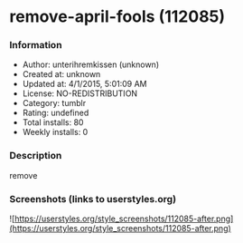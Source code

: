 # remove-april-fools (112085)

### Information
- Author: unterihremkissen (unknown)
- Created at: unknown
- Updated at: 4/1/2015, 5:01:09 AM
- License: NO-REDISTRIBUTION
- Category: tumblr
- Rating: undefined
- Total installs: 80
- Weekly installs: 0


### Description
remove


### Screenshots (links to userstyles.org)
![https://userstyles.org/style_screenshots/112085-after.png](https://userstyles.org/style_screenshots/112085-after.png)


